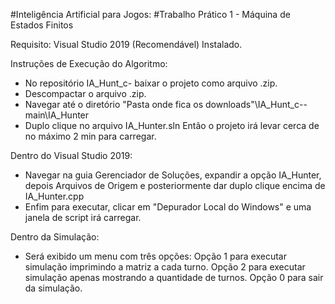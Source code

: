 #Inteligência Artificial para Jogos:
#Trabalho Prático 1 - Máquina de Estados Finitos

Requisito:
Visual Studio 2019 (Recomendável) Instalado.

Instruções de Execução do Algoritmo:

- No repositório IA_Hunt_c- baixar o projeto como arquivo .zip.
- Descompactar o arquivo .zip.
- Navegar até o diretório "Pasta onde fica os downloads"\IA_Hunt_c--main\IA_Hunter
- Duplo clique no arquivo IA_Hunter.sln
Então o projeto irá levar cerca de no máximo 2 min para carregar.

Dentro do Visual Studio 2019:
- Navegar na guia Gerenciador de Soluções, expandir a opção IA_Hunter, depois Arquivos de Origem e posteriormente dar duplo clique encima de IA_Hunter.cpp
- Enfim para executar, clicar em "Depurador Local do Windows" e uma janela de script irá carregar.

Dentro da Simulação:
- Será exibido um menu com três opções:
  Opção 1 para executar simulação imprimindo a matriz a cada turno.
  Opção 2 para executar simulação apenas mostrando a quantidade de turnos.
  Opção 0 para sair da simulação.
